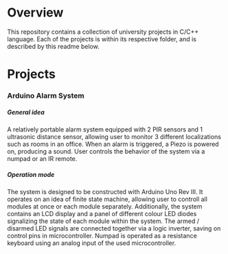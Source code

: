 # Overview

This repository contains a collection of university projects in C/C++ language.
Each of the projects is within its respective folder, and is described by this readme below.

# Projects

### Arduino Alarm System

##### General idea

A relatively portable alarm system equipped with 2 PIR sensors and 1 ultrasonic distance sensor, allowing user to monitor 3 different localizations such as rooms in an office. When an alarm is triggered, a Piezo is powered on, producing a sound. User controls the behavior of the system via a numpad or an IR remote.

##### Operation mode

The system is designed to be constructed with Arduino Uno Rev III. It operates on an idea of finite state machine, allowing user to controll all modules at once or each module separately. Additionally, the system contains an LCD display and a panel of different colour LED diodes signalizing the state of each module within the system. The armed / disarmed LED signals are connected together via a logic inverter, saving on control pins in microcontroller. Numpad is operated as a resistance keyboard using an analog input of the used microcontroller.
